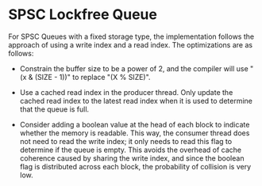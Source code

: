# SPSC Lockfree Queue

For SPSC Queues with a fixed storage type, the implementation follows the approach of using a write index and a read index. The optimizations are as follows:

+ Constrain the buffer size to be a power of 2, and the compiler will use "(x & (SIZE - 1))" to replace "(X % SIZE)".

+ Use a cached read index in the producer thread. Only update the cached read index to the latest read index when it is used to determine that the queue is full.

+ Consider adding a boolean value at the head of each block to indicate whether the memory is readable. This way, the consumer thread does not need to read the write index; it only needs to read this flag to determine if the queue is empty. This avoids the overhead of cache coherence caused by sharing the write index, and since the boolean flag is distributed across each block, the probability of collision is very low.